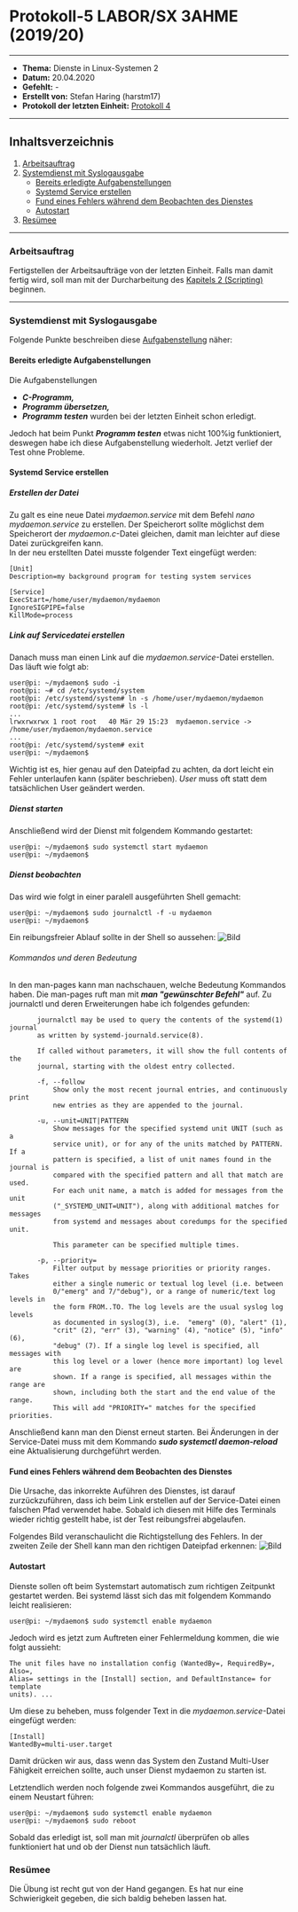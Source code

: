 # Protokoll-5 LABOR/SX 3AHME (2019/20)

---------------------------------------------------------------------------------------------

* **Thema:** Dienste in Linux-Systemen 2
* **Datum:** 20.04.2020
* **Gefehlt:** -
* **Erstellt von:** Stefan Haring (harstm17)
* **Protokoll der letzten Einheit:** [Protokoll 4](https://github.com/HTLMechatronics/m17-3ahme-la1-sx/edit/harstm17/protokolle/protokoll-4_harstm17_2020-03-30.md)

----------------------------------------------------------------------------------------------

## Inhaltsverzeichnis  

1. [Arbeitsauftrag](#arbeitsauftrag)
1. [Systemdienst mit Syslogausgabe](#systemdienst-mit-syslogausgabe)
   * [Bereits erledigte Aufgabenstellungen](#bereits-erledigte-aufgabenstellungen)
   * [Systemd Service erstellen](#systemd-service-erstellen)
   * [Fund eines Fehlers während dem Beobachten des Dienstes](#fund-eines-fehlers-während-dem-beobachten-des-dienstes)
   * [Autostart](#autostart)
1. [Resümee](#resümee)
-------------------------------------------------------------------------------------------------------------------

### Arbeitsauftrag

Fertigstellen der Arbeitsaufträge von der letzten Einheit. Falls man damit fertig wird, soll man mit der Durcharbeitung des [Kapitels 2 (Scripting)](https://lms.at/mybib/MjM3NDc1ODU5/bibs/dotlrn_class_instance/xolrn__381036830.symlink/9F2714A93B69A.symlink?resource_id=0-237477244-237484829-381037558-420357452&m=view#155470705) beginnen.

--------------------------------------------------------------------------------------------------------------------------

### Systemdienst mit Syslogausgabe

Folgende Punkte beschreiben diese [Aufgabenstellung](https://lms.at/mybib/MjM3NDc1ODU5/bibs/dotlrn_class_instance/xolrn__381036830.symlink/9F2714A93B69A.symlink?resource_id=0-237477244-237484829-381037558-420357452&m=view#155470740) näher:

#### Bereits erledigte Aufgabenstellungen

Die Aufgabenstellungen
* ***C-Programm,***
* ***Programm übersetzen,***
* ***Programm testen*** wurden bei der letzten Einheit schon erledigt.
                       
Jedoch hat beim Punkt ***Programm testen*** etwas nicht 100%ig funktioniert, deswegen habe ich diese Aufgabenstellung wiederholt.
Jetzt verlief der Test ohne Probleme.

#### Systemd Service erstellen

##### Erstellen der Datei
Zu galt es eine neue Datei *mydaemon.service* mit dem Befehl *nano mydaemon.service* zu erstellen. Der Speicherort sollte möglichst dem Speicherort der *mydaemon.c*-Datei gleichen, damit man leichter auf diese Datei zurückgreifen kann.  
In der neu erstellten Datei musste folgender Text eingefügt werden:  

```
[Unit]
Description=my background program for testing system services

[Service]
ExecStart=/home/user/mydaemon/mydaemon
IgnoreSIGPIPE=false
KillMode=process
```

##### Link auf Servicedatei erstellen

Danach muss man einen Link auf die *mydaemon.service*-Datei erstellen. Das läuft wie folgt ab:

```
user@pi: ~/mydaemon$ sudo -i
root@pi: ~# cd /etc/systemd/system
root@pi: /etc/systemd/system# ln -s /home/user/mydaemon/mydaemon
root@pi: /etc/systemd/system# ls -l
...
lrwxrwxrwx 1 root root   40 Mär 29 15:23  mydaemon.service -> /home/user/mydaemon/mydaemon.service
...
root@pi: /etc/systemd/system# exit
user@pi: ~/mydaemon$ 
```

Wichtig ist es, hier genau auf den Dateipfad zu achten, da dort leicht ein Fehler unterlaufen kann (später beschrieben). *User* muss oft statt dem tatsächlichen User geändert werden.


##### Dienst starten

Anschließend wird der Dienst mit folgendem Kommando gestartet:

```
user@pi: ~/mydaemon$ sudo systemctl start mydaemon
user@pi: ~/mydaemon$ 
```


##### Dienst beobachten

Das wird wie folgt in einer paralell ausgeführten Shell gemacht:

```
user@pi: ~/mydaemon$ sudo journalctl -f -u mydaemon
user@pi: ~/mydaemon$ 
```
Ein reibungsfreier Ablauf sollte in der Shell so aussehen:
![Bild](https://cdn.discordapp.com/attachments/692288920716705812/701867920333996092/nr3.png)

###### Kommandos und deren Bedeutung

In den man-pages kann man nachschauen, welche Bedeutung Kommandos haben. Die man-pages ruft man mit ***man "gewünschter Befehl"*** auf.
Zu journalctl und deren Erweiterungen habe ich folgendes gefunden:

```
       journalctl may be used to query the contents of the systemd(1) journal
       as written by systemd-journald.service(8).

       If called without parameters, it will show the full contents of the
       journal, starting with the oldest entry collected.

       -f, --follow
           Show only the most recent journal entries, and continuously print
           new entries as they are appended to the journal.

       -u, --unit=UNIT|PATTERN
           Show messages for the specified systemd unit UNIT (such as a
           service unit), or for any of the units matched by PATTERN. If a
           pattern is specified, a list of unit names found in the journal is
           compared with the specified pattern and all that match are used.
           For each unit name, a match is added for messages from the unit
           ("_SYSTEMD_UNIT=UNIT"), along with additional matches for messages
           from systemd and messages about coredumps for the specified unit.

           This parameter can be specified multiple times.

       -p, --priority=
           Filter output by message priorities or priority ranges. Takes
           either a single numeric or textual log level (i.e. between
           0/"emerg" and 7/"debug"), or a range of numeric/text log levels in
           the form FROM..TO. The log levels are the usual syslog log levels
           as documented in syslog(3), i.e.  "emerg" (0), "alert" (1),
           "crit" (2), "err" (3), "warning" (4), "notice" (5), "info" (6),
           "debug" (7). If a single log level is specified, all messages with
           this log level or a lower (hence more important) log level are
           shown. If a range is specified, all messages within the range are
           shown, including both the start and the end value of the range.
           This will add "PRIORITY=" matches for the specified priorities.
```


Anschließend kann man den Dienst erneut starten. 
Bei Änderungen in der Service-Datei muss mit dem Kommando ***sudo systemctl daemon-reload*** eine Aktualisierung durchgeführt werden.


#### Fund eines Fehlers während dem Beobachten des Dienstes

Die Ursache, das inkorrekte Auführen des Dienstes, ist darauf zurzückzuführen, dass ich beim Link erstellen auf der Service-Datei einen falschen Pfad verwendet habe. Sobald ich diesen mit Hilfe des Terminals wieder richtig gestellt habe, ist der Test reibungsfrei abgelaufen.

Folgendes Bild veranschaulicht die Richtigstellung des Fehlers. In der zweiten Zeile der Shell kann man den richtigen Dateipfad erkennen:
![Bild](https://media.discordapp.net/attachments/692288920716705812/701867589546016879/nr2.PNG?width=666&height=476)


#### Autostart

Dienste sollen oft beim Systemstart automatisch zum richtigen Zeitpunkt gestartet werden. Bei systemd lässt sich das mit folgendem Kommando leicht realisieren:

```
user@pi: ~/mydaemon$ sudo systemctl enable mydaemon
```

Jedoch wird es jetzt zum Auftreten einer Fehlermeldung kommen, die wie folgt aussieht:

```
The unit files have no installation config (WantedBy=, RequiredBy=, Also=,
Alias= settings in the [Install] section, and DefaultInstance= for template
units). ...
```
Um diese zu beheben, muss folgender Text in die *mydaemon.service*-Datei eingefügt werden:

```
[Install]
WantedBy=multi-user.target
```

Damit drücken wir aus, dass wenn das System den Zustand Multi-User Fähigkeit erreichen sollte, auch unser Dienst mydaemon zu starten ist.   

Letztendlich werden noch folgende zwei Kommandos ausgeführt, die zu einem Neustart führen:    

```
user@pi: ~/mydaemon$ sudo systemctl enable mydaemon
user@pi: ~/mydaemon$ sudo reboot
```
Sobald das erledigt ist, soll man mit *journalctl* überprüfen ob alles funktioniert hat und ob der Dienst nun tatsächlich läuft.


### Resümee

Die Übung ist recht gut von der Hand gegangen. Es hat nur eine Schwierigkeit gegeben, die sich baldig beheben lassen hat.
